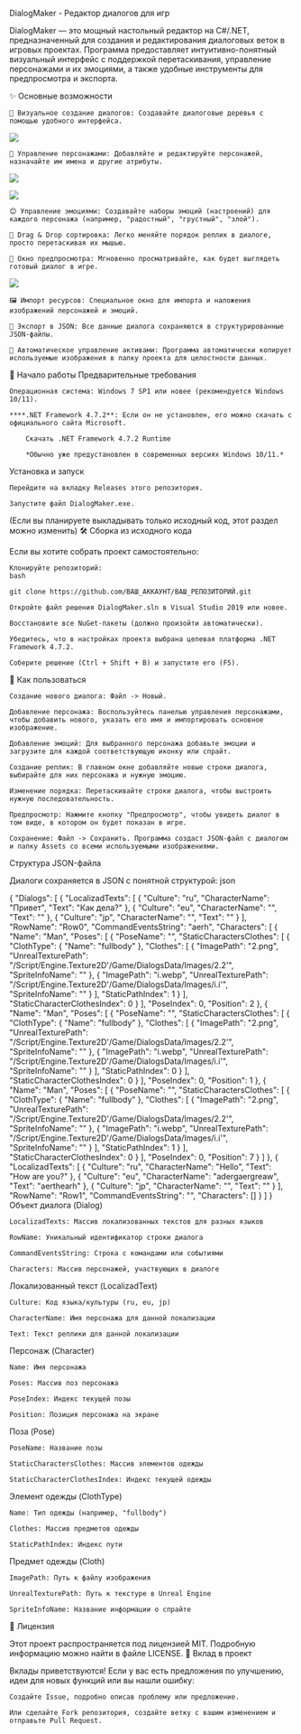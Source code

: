 DialogMaker - Редактор диалогов для игр

DialogMaker — это мощный настольный редактор на C#/.NET, предназначенный для создания и редактирования диалоговых веток в игровых проектах. Программа предоставляет интуитивно-понятный визуальный интерфейс с поддержкой перетаскивания, управление персонажами и их эмоциями, а также удобные инструменты для предпросмотра и экспорта.

✨ Основные возможности

    📝 Визуальное создание диалогов: Создавайте диалоговые деревья с помощью удобного интерфейса.
    
  ![](Examples/main_window.png)

    👥 Управление персонажами: Добавляйте и редактируйте персонажей, назначайте им имена и другие атрибуты.
    
 ![](Examples/man_import.png)           
 
 ![](Examples/women.png)
 
    😊 Управление эмоциями: Создавайте наборы эмоций (настроений) для каждого персонажа (например, "радостный", "грустный", "злой").

    🧩 Drag & Drop сортировка: Легко меняйте порядок реплик в диалоге, просто перетаскивая их мышью.

    👀 Окно предпросмотра: Мгновенно просматривайте, как будет выглядеть готовый диалог в игре.
    
 ![](Examples/prew.png)
 
    🖼️ Импорт ресурсов: Специальное окно для импорта и наложения изображений персонажей и эмоций.

    💾 Экспорт в JSON: Все данные диалога сохраняются в структурированные JSON-файлы.

    📂 Автоматическое управление активами: Программа автоматически копирует используемые изображения в папку проекта для целостности данных.

🚀 Начало работы
Предварительные требования

    Операционная система: Windows 7 SP1 или новее (рекомендуется Windows 10/11).

    ****.NET Framework 4.7.2**: Если он не установлен, его можно скачать с официального сайта Microsoft.

        Скачать .NET Framework 4.7.2 Runtime

        *Обычно уже предустановлен в современных версиях Windows 10/11.*

Установка и запуск

    Перейдите на вкладку Releases этого репозитория.

    Запустите файл DialogMaker.exe.

(Если вы планируете выкладывать только исходный код, этот раздел можно изменить)
🛠️ Сборка из исходного кода

Если вы хотите собрать проект самостоятельно:

    Клонируйте репозиторий:
    bash

    git clone https://github.com/ВАШ_АККАУНТ/ВАШ_РЕПОЗИТОРИЙ.git

    Откройте файл решения DialogMaker.sln в Visual Studio 2019 или новее.

    Восстановите все NuGet-пакеты (должно произойти автоматически).

    Убедитесь, что в настройках проекта выбрана целевая платформа .NET Framework 4.7.2.

    Соберите решение (Ctrl + Shift + B) и запустите его (F5).

📖 Как пользоваться

    Создание нового диалога: Файл -> Новый.

    Добавление персонажа: Воспользуйтесь панелью управления персонажами, чтобы добавить нового, указать его имя и импортировать основное изображение.

    Добавление эмоций: Для выбранного персонажа добавьте эмоции и загрузите для каждой соответствующую иконку или спрайт.

    Создание реплик: В главном окне добавляйте новые строки диалога, выбирайте для них персонажа и нужную эмоцию.

    Изменение порядка: Перетаскивайте строки диалога, чтобы выстроить нужную последовательность.

    Предпросмотр: Нажмите кнопку "Предпросмотр", чтобы увидеть диалог в том виде, в котором он будет показан в игре.

    Сохранение: Файл -> Сохранить. Программа создаст JSON-файл с диалогом и папку Assets со всеми используемыми изображениями.

Структура JSON-файла

Диалоги сохраняется в JSON с понятной структурой:
json

{
  "Dialogs": [
    {
      "LocalizadTexts": [
        {
          "Culture": "ru",
          "CharacterName": "Привет",
          "Text": "Как дела?"
        },
        {
          "Culture": "eu",
          "CharacterName": "",
          "Text": ""
        },
        {
          "Culture": "jp",
          "CharacterName": "",
          "Text": ""
        }
      ],
      "RowName": "Row0",
      "CommandEventsString": "aerh",
      "Characters": [
        {
          "Name": "Man",
          "Poses": [
            {
              "PoseName": "",
              "StaticCharactersClothes": [
                {
                  "ClothType": {
                    "Name": "fullbody"
                  },
                  "Clothes": [
                    {
                      "ImagePath": "2.png",
                      "UnrealTexturePath": "/Script/Engine.Texture2D'/Game/DialogsData/Images/2.2'",
                      "SpriteInfoName": ""
                    },
                    {
                      "ImagePath": "i.webp",
                      "UnrealTexturePath": "/Script/Engine.Texture2D'/Game/DialogsData/Images/i.i'",
                      "SpriteInfoName": ""
                    }
                  ],
                  "StaticPathIndex": 1
                }
              ],
              "StaticCharacterClothesIndex": 0
            }
          ],
          "PoseIndex": 0,
          "Position": 2
        },
        {
          "Name": "Man",
          "Poses": [
            {
              "PoseName": "",
              "StaticCharactersClothes": [
                {
                  "ClothType": {
                    "Name": "fullbody"
                  },
                  "Clothes": [
                    {
                      "ImagePath": "2.png",
                      "UnrealTexturePath": "/Script/Engine.Texture2D'/Game/DialogsData/Images/2.2'",
                      "SpriteInfoName": ""
                    },
                    {
                      "ImagePath": "i.webp",
                      "UnrealTexturePath": "/Script/Engine.Texture2D'/Game/DialogsData/Images/i.i'",
                      "SpriteInfoName": ""
                    }
                  ],
                  "StaticPathIndex": 0
                }
              ],
              "StaticCharacterClothesIndex": 0
            }
          ],
          "PoseIndex": 0,
          "Position": 1
        },
        {
          "Name": "Man",
          "Poses": [
            {
              "PoseName": "",
              "StaticCharactersClothes": [
                {
                  "ClothType": {
                    "Name": "fullbody"
                  },
                  "Clothes": [
                    {
                      "ImagePath": "2.png",
                      "UnrealTexturePath": "/Script/Engine.Texture2D'/Game/DialogsData/Images/2.2'",
                      "SpriteInfoName": ""
                    },
                    {
                      "ImagePath": "i.webp",
                      "UnrealTexturePath": "/Script/Engine.Texture2D'/Game/DialogsData/Images/i.i'",
                      "SpriteInfoName": ""
                    }
                  ],
                  "StaticPathIndex": 1
                }
              ],
              "StaticCharacterClothesIndex": 0
            }
          ],
          "PoseIndex": 0,
          "Position": 7
        }
      ]
    },
    {
      "LocalizadTexts": [
        {
          "Culture": "ru",
          "CharacterName": "Hello",
          "Text": "How are you?"
        },
        {
          "Culture": "eu",
          "CharacterName": "adergaergreaw",
          "Text": "aerthearh"
        },
        {
          "Culture": "jp",
          "CharacterName": "",
          "Text": ""
        }
      ],
      "RowName": "Row1",
      "CommandEventsString": "",
      "Characters": []
    }
  ]
}
Объект диалога (Dialog)

    LocalizadTexts: Массив локализованных текстов для разных языков

    RowName: Уникальный идентификатор строки диалога

    CommandEventsString: Строка с командами или событиями

    Characters: Массив персонажей, участвующих в диалоге

Локализованный текст (LocalizadText)

    Culture: Код языка/культуры (ru, eu, jp)

    CharacterName: Имя персонажа для данной локализации

    Text: Текст реплики для данной локализации

Персонаж (Character)

    Name: Имя персонажа

    Poses: Массив поз персонажа

    PoseIndex: Индекс текущей позы

    Position: Позиция персонажа на экране

Поза (Pose)

    PoseName: Название позы

    StaticCharactersClothes: Массив элементов одежды

    StaticCharacterClothesIndex: Индекс текущей одежды

Элемент одежды (ClothType)

    Name: Тип одежды (например, "fullbody")

    Clothes: Массив предметов одежды

    StaticPathIndex: Индекс пути

Предмет одежды (Cloth)

    ImagePath: Путь к файлу изображения

    UnrealTexturePath: Путь к текстуре в Unreal Engine

    SpriteInfoName: Название информации о спрайте
    
📜 Лицензия

Этот проект распространяется под лицензией MIT. Подробную информацию можно найти в файле LICENSE.
🤝 Вклад в проект

Вклады приветствуются! Если у вас есть предложения по улучшению, идеи для новых функций или вы нашли ошибку:

    Создайте Issue, подробно описав проблему или предложение.

    Или сделайте Fork репозитория, создайте ветку с вашим изменением и отправьте Pull Request.
